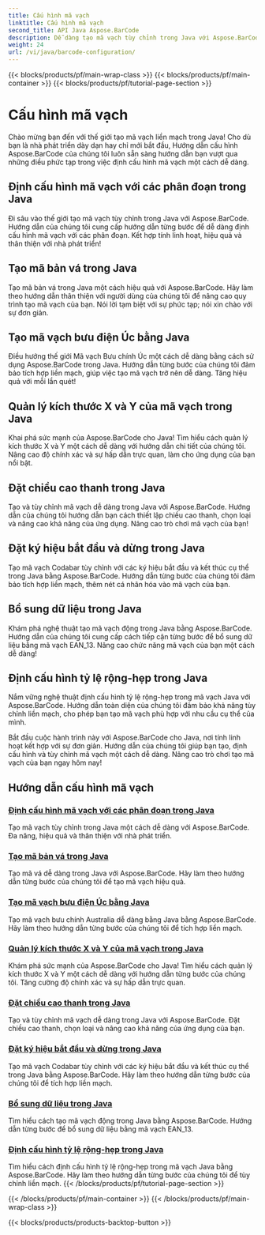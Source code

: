 ```yaml
---
title: Cấu hình mã vạch
linktitle: Cấu hình mã vạch
second_title: API Java Aspose.BarCode
description: Dễ dàng tạo mã vạch tùy chỉnh trong Java với Aspose.BarCode. Tăng cường hiệu quả và sự thân thiện với nhà phát triển với các hướng dẫn linh hoạt của chúng tôi.
weight: 24
url: /vi/java/barcode-configuration/
---
```


{{< blocks/products/pf/main-wrap-class >}}
{{< blocks/products/pf/main-container >}}
{{< blocks/products/pf/tutorial-page-section >}}

# Cấu hình mã vạch


Chào mừng bạn đến với thế giới tạo mã vạch liền mạch trong Java! Cho dù bạn là nhà phát triển dày dạn hay chỉ mới bắt đầu, Hướng dẫn cấu hình Aspose.BarCode của chúng tôi luôn sẵn sàng hướng dẫn bạn vượt qua những điều phức tạp trong việc định cấu hình mã vạch một cách dễ dàng.

## Định cấu hình mã vạch với các phân đoạn trong Java

Đi sâu vào thế giới tạo mã vạch tùy chỉnh trong Java với Aspose.BarCode. Hướng dẫn của chúng tôi cung cấp hướng dẫn từng bước để dễ dàng định cấu hình mã vạch với các phân đoạn. Kết hợp tính linh hoạt, hiệu quả và thân thiện với nhà phát triển!

## Tạo mã bản vá trong Java

Tạo mã bản vá trong Java một cách hiệu quả với Aspose.BarCode. Hãy làm theo hướng dẫn thân thiện với người dùng của chúng tôi để nâng cao quy trình tạo mã vạch của bạn. Nói lời tạm biệt với sự phức tạp; nói xin chào với sự đơn giản.

## Tạo mã vạch bưu điện Úc bằng Java

Điều hướng thế giới Mã vạch Bưu chính Úc một cách dễ dàng bằng cách sử dụng Aspose.BarCode trong Java. Hướng dẫn từng bước của chúng tôi đảm bảo tích hợp liền mạch, giúp việc tạo mã vạch trở nên dễ dàng. Tăng hiệu quả với mỗi lần quét!

## Quản lý kích thước X và Y của mã vạch trong Java

Khai phá sức mạnh của Aspose.BarCode cho Java! Tìm hiểu cách quản lý kích thước X và Y một cách dễ dàng với hướng dẫn chi tiết của chúng tôi. Nâng cao độ chính xác và sự hấp dẫn trực quan, làm cho ứng dụng của bạn nổi bật.

## Đặt chiều cao thanh trong Java

Tạo và tùy chỉnh mã vạch dễ dàng trong Java với Aspose.BarCode. Hướng dẫn của chúng tôi hướng dẫn bạn cách thiết lập chiều cao thanh, chọn loại và nâng cao khả năng của ứng dụng. Nâng cao trò chơi mã vạch của bạn!

## Đặt ký hiệu bắt đầu và dừng trong Java

Tạo mã vạch Codabar tùy chỉnh với các ký hiệu bắt đầu và kết thúc cụ thể trong Java bằng Aspose.BarCode. Hướng dẫn từng bước của chúng tôi đảm bảo tích hợp liền mạch, thêm nét cá nhân hóa vào mã vạch của bạn.

## Bổ sung dữ liệu trong Java

Khám phá nghệ thuật tạo mã vạch động trong Java bằng Aspose.BarCode. Hướng dẫn của chúng tôi cung cấp cách tiếp cận từng bước để bổ sung dữ liệu bằng mã vạch EAN_13. Nâng cao chức năng mã vạch của bạn một cách dễ dàng!

## Định cấu hình tỷ lệ rộng-hẹp trong Java

Nắm vững nghệ thuật định cấu hình tỷ lệ rộng-hẹp trong mã vạch Java với Aspose.BarCode. Hướng dẫn toàn diện của chúng tôi đảm bảo khả năng tùy chỉnh liền mạch, cho phép bạn tạo mã vạch phù hợp với nhu cầu cụ thể của mình.

Bắt đầu cuộc hành trình này với Aspose.BarCode cho Java, nơi tính linh hoạt kết hợp với sự đơn giản. Hướng dẫn của chúng tôi giúp bạn tạo, định cấu hình và tùy chỉnh mã vạch một cách dễ dàng. Nâng cao trò chơi tạo mã vạch của bạn ngay hôm nay!
## Hướng dẫn cấu hình mã vạch
### [Định cấu hình mã vạch với các phân đoạn trong Java](./configuring-barcode-segments/)
Tạo mã vạch tùy chỉnh trong Java một cách dễ dàng với Aspose.BarCode. Đa năng, hiệu quả và thân thiện với nhà phát triển.
### [Tạo mã bản vá trong Java](./generating-patch-code/)
Tạo mã vá dễ dàng trong Java với Aspose.BarCode. Hãy làm theo hướng dẫn từng bước của chúng tôi để tạo mã vạch hiệu quả.
### [Tạo mã vạch bưu điện Úc bằng Java](./generating-australia-post-barcode/)
Tạo mã vạch bưu chính Australia dễ dàng bằng Java bằng Aspose.BarCode. Hãy làm theo hướng dẫn từng bước của chúng tôi để tích hợp liền mạch.
### [Quản lý kích thước X và Y của mã vạch trong Java](./managing-x-y-dimension-barcode/)
Khám phá sức mạnh của Aspose.BarCode cho Java! Tìm hiểu cách quản lý kích thước X và Y một cách dễ dàng với hướng dẫn từng bước của chúng tôi. Tăng cường độ chính xác và sự hấp dẫn trực quan.
### [Đặt chiều cao thanh trong Java](./setting-bars-height/)
Tạo và tùy chỉnh mã vạch dễ dàng trong Java với Aspose.BarCode. Đặt chiều cao thanh, chọn loại và nâng cao khả năng của ứng dụng của bạn.
### [Đặt ký hiệu bắt đầu và dừng trong Java](./setting-start-stop-symbols/)
Tạo mã vạch Codabar tùy chỉnh với các ký hiệu bắt đầu và kết thúc cụ thể trong Java bằng Aspose.BarCode. Hãy làm theo hướng dẫn từng bước của chúng tôi để tích hợp liền mạch.
### [Bổ sung dữ liệu trong Java](./supplementing-data/)
Tìm hiểu cách tạo mã vạch động trong Java bằng Aspose.BarCode. Hướng dẫn từng bước để bổ sung dữ liệu bằng mã vạch EAN_13.
### [Định cấu hình tỷ lệ rộng-hẹp trong Java](./configuring-wide-narrow-ratio/)
Tìm hiểu cách định cấu hình tỷ lệ rộng-hẹp trong mã vạch Java bằng Aspose.BarCode. Hãy làm theo hướng dẫn từng bước của chúng tôi để tùy chỉnh liền mạch.
{{< /blocks/products/pf/tutorial-page-section >}}

{{< /blocks/products/pf/main-container >}}
{{< /blocks/products/pf/main-wrap-class >}}

{{< blocks/products/products-backtop-button >}}
